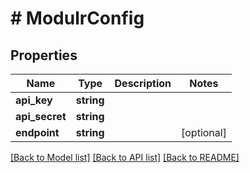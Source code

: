 # # ModulrConfig

## Properties

Name | Type | Description | Notes
------------ | ------------- | ------------- | -------------
**api_key** | **string** |  |
**api_secret** | **string** |  |
**endpoint** | **string** |  | [optional]

[[Back to Model list]](../../README.md#models) [[Back to API list]](../../README.md#endpoints) [[Back to README]](../../README.md)
